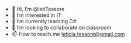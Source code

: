 - 👋 Hi, I’m @letiTessore
- 👀 I’m interested in IT
- 🌱 I’m currently learning C#
- 💞️ I’m looking to collaborate on classroom
- 📫 How to reach me leticia.tessore@gmail.com

<!---
letiTessore/letiTessore is a ✨ special ✨ repository because its `README.md` (this file) appears on your GitHub profile.
You can click the Preview link to take a look at your changes.
--->
